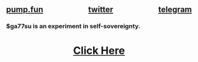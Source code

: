 <h2>
  <div style="display: flex; justify-content: space-between; width: 100%;">
    <span><a href="https://pump.fun/coin/24A5FSAuq2sxcjsHdErjPu5u92dvSMrGi9FUuSPopump" target="_blank">pump.fun</a></span>
    <span style="margin-left: auto; margin-right: auto;"><a href="https://x.com/ga77su" target="_blank">twitter</a></span>
    <span><a href="https://t.me/ga77su" target="_blank">telegram</a></span>
  </div>
</h2>

### $ga77su is an experiment in self-sovereignty.

<h1 align="center">
  <a href="https://example.com" target="_blank" rel="noopener noreferrer">Click Here</a>
</h1>
